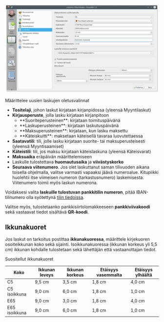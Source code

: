 ![](laskutus.png)

Määrittelee uusien laskujen oletusvalinnat

* **Tositelaji**, johon laskut kirjataan kirjanpidossa (yleensä Myyntilaskut)
* **Kirjausperuste**, jolla lasku kirjataan kirjanpitoon <ul>
  <li>**Suoriteperusteinen**: kirjataan toimituspäivänä</li>
  <li>**Laskuperusteinen**: kirjataan laskutuspäivänä</li>
  <li>**Maksuperusteinen**: kirjataan, kun lasku maksettu</li>
  <li>**Käteiskuitti**: maksetaan käteisellä tavaraa luovutettaessa</li></ul>
* **Saatavatili**: tili, jolle lasku kirjataan suorite- tai maksuperusteisesti (yleensä Myyntisaamiset)
* **Käteistili**: tili, jos maksu kirjataan käteislaskuna (yleensä Käteisvarat)
* **Maksuaika** eräpäivän määrittelemiseen
* Laskulle tulostettava **huomautusaika** ja **viivästyskorko**
* **Seuraava viitenumero**. Jos olet laskuttanut saman tilivuoden aikana toisella ohjelmalla, valitse varmasti vapaaksi jäävä numeroalue. Kitupiikki huolehtii itse viimeisen numeron (tarkastusnumero) laskemisesta. Viitenumero toimii myös laskun numerona.

Voidaksesi valita **laskuille tulostuvan pankkitilin numeron**, pitää IBAN-tilinumero olla syötettynä
[tilin tiedoissa](/maaritykset/tilikartta).

Valitse myös, tulostetaanko pankkisiirtolomakkeeseen **pankkiviivakoodi** sekä vastaavat tiedot sisältävä **QR-koodi**.

## Ikkunakuoret

Jos laskut on tarkoitus postittaa **ikkunakuoressa**, määrittele kirjekuoren osoiteikkunan koko sekä sijainti. Isoikkunakuoressa (ikkunan korkeus yli 5,5 cm) ikkunan kohdalle tulostetaan sekä lähettäjän että vastaanottajan tiedot.

Suositellut ikkunakuoret

Koko  | Ikkunan leveys | Ikkunan korkeus | Etäisyys vasemmalta | Etäisyys ylhäältä
------|----------------|-----------------|---------------------|------------------
C5    | 9,5 cm          | 3,5 cm         |  1,8 cm             | 4,0 cm
C5 isoikkuna | 9,0 cm  | 6,0 cm          | 1,8 cm              | 1,0 cm
E65  |  9,0 cm         | 3,0 cm          | 1,8 cm              | 4,0 cm
E65 isoikkuna |  9,0 cm  | 6,0 cm        | 1,8 cm              | 1,0 cm
